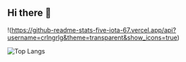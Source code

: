 ## Hi there 👋
!(https://github-readme-stats-five-iota-67.vercel.app/api?username=crlngrlg&theme=transparent&show_icons=true)

![Top Langs](https://github-readme-stats.vercel.app/api/top-langs/?username=crlngrlg&layout=compact)
<!--
**crlngrlg/crlngrlg** is a ✨ _special_ ✨ repository because its `README.md` (this file) appears on your GitHub profile.

Here are some ideas to get you started:

- 🔭 I’m currently working on ...
- 🌱 I’m currently learning ...
- 👯 I’m looking to collaborate on ...
- 🤔 I’m looking for help with ...
- 💬 Ask me about ...
- 📫 How to reach me: ...
- 😄 Pronouns: ...
- ⚡ Fun fact: ...
-->

